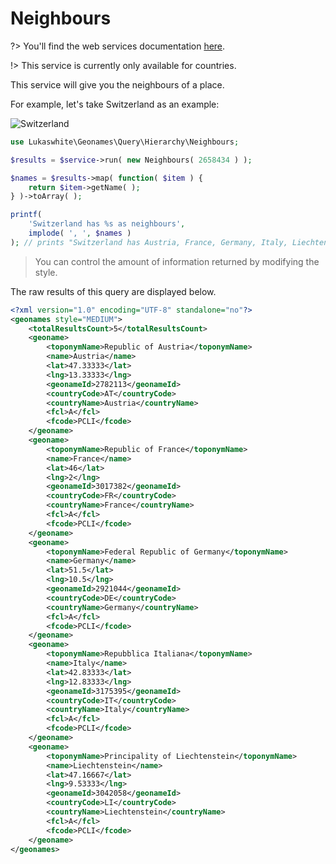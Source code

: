 # Neighbours

?> You'll find the web services documentation [here](http://www.geonames.org/export/place-hierarchy.html).

!> This service is currently only available for countries.

This service will give you the neighbours of a place.

For example, let's take Switzerland as an example:

![Switzerland](/_media/switzerland.png)

```php
use Lukaswhite\Geonames\Query\Hierarchy\Neighbours;

$results = $service->run( new Neighbours( 2658434 ) );

$names = $results->map( function( $item ) {
    return $item->getName( );
} )->toArray( );

printf(
    'Switzerland has %s as neighbours',
    implode( ', ', $names )
); // prints "Switzerland has Austria, France, Germany, Italy, Liechtenstein as neighbours"
```

> You can control the amount of information returned by modifying the style.

The raw results of this query are displayed below.

```xml
<?xml version="1.0" encoding="UTF-8" standalone="no"?>
<geonames style="MEDIUM">
    <totalResultsCount>5</totalResultsCount>
    <geoname>
        <toponymName>Republic of Austria</toponymName>
        <name>Austria</name>
        <lat>47.33333</lat>
        <lng>13.33333</lng>
        <geonameId>2782113</geonameId>
        <countryCode>AT</countryCode>
        <countryName>Austria</countryName>
        <fcl>A</fcl>
        <fcode>PCLI</fcode>
    </geoname>
    <geoname>
        <toponymName>Republic of France</toponymName>
        <name>France</name>
        <lat>46</lat>
        <lng>2</lng>
        <geonameId>3017382</geonameId>
        <countryCode>FR</countryCode>
        <countryName>France</countryName>
        <fcl>A</fcl>
        <fcode>PCLI</fcode>
    </geoname>
    <geoname>
        <toponymName>Federal Republic of Germany</toponymName>
        <name>Germany</name>
        <lat>51.5</lat>
        <lng>10.5</lng>
        <geonameId>2921044</geonameId>
        <countryCode>DE</countryCode>
        <countryName>Germany</countryName>
        <fcl>A</fcl>
        <fcode>PCLI</fcode>
    </geoname>
    <geoname>
        <toponymName>Repubblica Italiana</toponymName>
        <name>Italy</name>
        <lat>42.83333</lat>
        <lng>12.83333</lng>
        <geonameId>3175395</geonameId>
        <countryCode>IT</countryCode>
        <countryName>Italy</countryName>
        <fcl>A</fcl>
        <fcode>PCLI</fcode>
    </geoname>
    <geoname>
        <toponymName>Principality of Liechtenstein</toponymName>
        <name>Liechtenstein</name>
        <lat>47.16667</lat>
        <lng>9.53333</lng>
        <geonameId>3042058</geonameId>
        <countryCode>LI</countryCode>
        <countryName>Liechtenstein</countryName>
        <fcl>A</fcl>
        <fcode>PCLI</fcode>
    </geoname>
</geonames>

```
